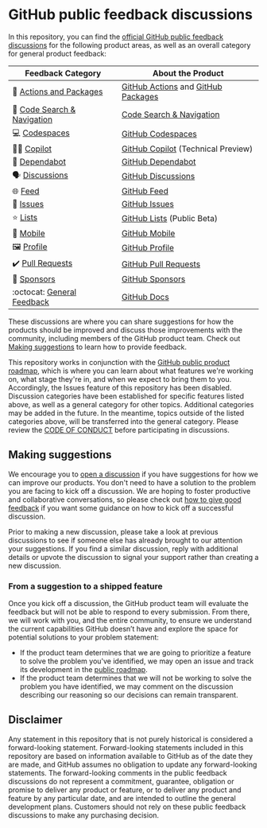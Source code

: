 # GitHub public feedback discussions

In this repository, you can find the [official GitHub public feedback discussions](https://github.com/github/feedback/discussions) for the following product areas, as well as an overall category for general product feedback:

| **Feedback Category** | **About the Product** 	|
|---	|---	|
| 🚢  [Actions and Packages](https://github.com/github/feedback/discussions/categories/actions-and-packages-feedback) 	| [GitHub Actions](https://github.com/features/actions) and [GitHub Packages](https://github.com/features/packages) |
| 🔎  [Code Search & Navigation](https://github.com/github/feedback/discussions/categories/code-search-and-navigation-feedback) 	| [Code Search & Navigation](https://cs.github.com/about) 	|
| 💻  [Codespaces](https://github.com/github/feedback/discussions/categories/codespaces-feedback) 	| [GitHub Codespaces](https://github.com/features/codespaces) 	|
| 👩‍✈️  [Copilot](https://github.com/github/feedback/discussions/categories/copilot-feedback)   	| [GitHub Copilot](https://copilot.github.com/) (Technical Preview) 	|
| 🤖  [Dependabot](https://github.com/github/feedback/discussions/categories/dependabot-feedback) 	| [GitHub Dependabot](https://github.com/features/security) 	|
| 🗣️  [Discussions](https://github.com/github/feedback/discussions/categories/discussions-feedback)  	| [GitHub Discussions](https://docs.github.com/en/discussions) 	|
| 🌐  [Feed](https://github.com/github/feedback/discussions/categories/feed-feedback)  	| [GitHub Feed](https://github.blog/2022-03-22-improving-your-github-feed/) 	|
| 🐙  [Issues](https://github.com/github/feedback/discussions/categories/issues-feedback) 	| [GitHub Issues](https://github.com/features/issues) 	|
| ⭐  [Lists](https://github.com/github/feedback/discussions/categories/lists-feedback) 	| [GitHub Lists](https://docs.github.com/en/get-started/exploring-projects-on-github/saving-repositories-with-stars#organizing-starred-repositories-with-lists) (Public Beta) 	|
| 📱  [Mobile](https://github.com/github/feedback/discussions/categories/mobile-feedback) 	| [GitHub Mobile](https://github.com/mobile) 	|
|  🖼️  [Profile](https://github.com/github/feedback/discussions/categories/profile-feedback)  	| [GitHub Profile](https://docs.github.com/en/account-and-profile/setting-up-and-managing-your-github-profile/customizing-your-profile/about-your-profile) 	|
| ✔️  [Pull Requests](https://github.com/github/feedback/discussions/categories/pull-requests-feedback) 	| [GitHub Pull Requests](https://docs.github.com/en/github/collaborating-with-pull-requests/proposing-changes-to-your-work-with-pull-requests/about-pull-requests) 	|
|  💖  [Sponsors](https://github.com/github/feedback/discussions/categories/sponsors-feedback)	| [GitHub Sponsors](https://github.com/sponsors) 	|
| :octocat:  [General Feedback](https://github.com/github/feedback/discussions/categories/general-feedback) 	| [GitHub Docs](https://docs.github.com/en) |

These discussions are where you can share suggestions for how the products should be improved and discuss those improvements with the community, including members of the GitHub product team. Check out [Making suggestions](#making-suggestions) to learn how to provide feedback.

This repository works in conjunction with the [GitHub public product roadmap](https://github.com/github/roadmap), which is where you can learn about what features we're working on, what stage they're in, and when we expect to bring them to you. Accordingly, the Issues feature of this repository has been disabled. Discussion categories have been established for specific features listed above, as well as a general category for other topics. Additional categories may be added in the future. In the meantime, topics outside of the listed categories above, will be transferred into the general category. Please review the [CODE OF CONDUCT](CODE_OF_CONDUCT.md) before participating in discussions.

## Making suggestions

We encourage you to [open a discussion](https://github.com/github/feedback/discussions) if you have suggestions for how we can improve our products. You don't need to have a solution to the problem you are facing to kick off a discussion. We are hoping to foster productive and collaborative conversations, so please check out [how to give good feedback](https://github.com/github/feedback/discussions/1) if you want some guidance on how to kick off a successful discussion.

Prior to making a new discussion, please take a look at previous discussions to see if someone else has already brought to our attention your suggestions. If you find a similar discussion, reply with additional details or upvote the discussion to signal your support rather than creating a new discussion.

### From a suggestion to a shipped feature

Once you kick off a discussion, the GitHub product team will evaluate the feedback but will not be able to respond to every submission. From there, we will work with you, and the entire community, to ensure we understand the current capabilities GitHub doesn’t have and explore the space for potential solutions to your problem statement:

- If the product team determines that we are going to prioritize a feature to solve the problem you've identified, we may open an issue and track its development in the [public roadmap](https://github.com/natka666/github/roadmap).
- If the product team determines that we will not be working to solve the problem you have identified, we may comment on the discussion describing our reasoning so our decisions can remain transparent.

## Disclaimer

Any statement in this repository that is not purely historical is considered a forward-looking statement. Forward-looking statements included in this repository are based on information available to GitHub as of the date they are made, and GitHub assumes no obligation to update any forward-looking statements. The forward-looking comments in the public feedback discussions do not represent a commitment, guarantee, obligation or promise to deliver any product or feature, or to deliver any product and feature by any particular date, and are intended to outline the general development plans. Customers should not rely on these public feedback discussions to make any purchasing decision.
